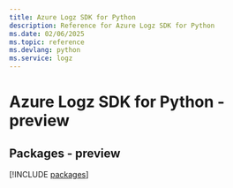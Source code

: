 ```yaml
---
title: Azure Logz SDK for Python
description: Reference for Azure Logz SDK for Python
ms.date: 02/06/2025
ms.topic: reference
ms.devlang: python
ms.service: logz
---
```

# Azure Logz SDK for Python - preview
## Packages - preview
[!INCLUDE [packages](logz-index.md)]
